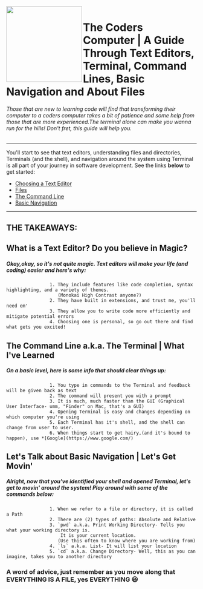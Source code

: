 <img align="left" width="200" height="200" src="https://media3.giphy.com/media/JmJMzlXOiI0dq/100.webp?cid=ecf05e473f12c53e615e3d3827df0a5b1d63d7a9a9274ce6&rid=100.webp">

# The Coders Computer | A Guide Through Text Editors, Terminal, Command Lines, Basic Navigation and About Files 
###### Those that are new to learning code will find that transforming their computer to a coders computer takes a bit of patience and some help from those that are more experienced.The terminal alone can make you wanna run for the hills! Don't fret, this guide will help you.
-----------


You'll start to see that text editors, understanding files and directories, Terminals (and the shell), and navigation around the system using Terminal is all part of your journey in software development. See the links **below** to get started:
 
 * [Choosing a Text Editor](https://codefellows.github.io/code-102-guide/curriculum/class-02/Choosing-A-Text-Editor--The-Older-Coder.pdf)
 * [Files](https://ryanstutorials.net/linuxtutorial/aboutfiles.php)
 * [The Command Line](https://ryanstutorials.net/linuxtutorial/commandline.php)
 * [Basic Navigation](https://ryanstutorials.net/linuxtutorial/commandline.php)

-----------

## THE TAKEAWAYS:


## What is a Text Editor? Do you believe in Magic?
##### Okay,okay, so it's not quite magic. Text editors will make your life (and coding) easier and here's why:

                    1. They include features like code completion, syntax highlighting, and a variety of themes.
                       (Monokai High Contrast anyone?)
                    2. They have built in extensions, and trust me, you'll need em'
                    3. They allow you to write code more efficiently and mitigate potential errors
                    4. Choosing one is personal, so go out there and find what gets you excited!

## **The Command Line a.k.a. The Terminal | What I've Learned**
##### On a basic level, here is some info that should clear things up:

                    1. You type in commands to the Terminal and feedback will be given back as text
                    2. The command will present you with a prompt
                    3. It is much, much faster than the GUI (Graphical User Interface- umm, "Finder" on Mac, that's a GUI)
                    4. Opening Terminal is easy and changes depending on which computer you're using
                    5. Each Terminal has it's shell, and the shell can change from user to user.
                    6. When things start to get hairy,(and it's bound to happen), use *[Google](https://www.google.com/)
                    

## **Let's Talk about Basic Navigation | Let's Get Movin'**
##### Alright, now that you've identified your shell and opened Terminal, let's get to movin' around the system! Play around with some of the commands below:
            
                    1. When we refer to a file or directory, it is called a Path
                    2. There are (2) types of paths: Absolute and Relative
                    3. `pwd` a.k.a. Print Working Directory- Tells you what your working directory is.
                        It is your current location.
                       (Use this often to know where you are working from)
                    4. `ls` a.k.a. List- It will list your location 
                    5. `cd` a.k.a. Change Directory- Well, this as you can imagine, takes you to another directory
                    
### A word of advice, just remember as you move along that **EVERYTHING IS A FILE, yes EVERYTHING** :smiley:


